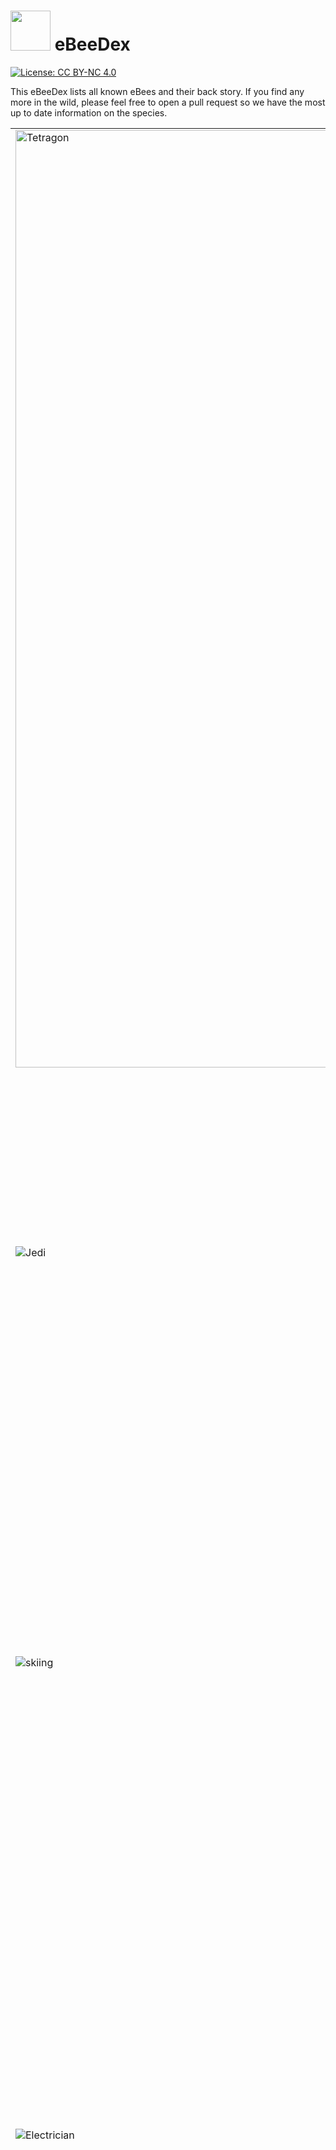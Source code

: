 # <img src="images/ebeeball.png" width="64"> eBeeDex

[![License: CC BY-NC 4.0](https://img.shields.io/badge/License-CC_BY--NC_4.0-lightgrey.svg)](LICENSE)

This eBeeDex lists all known eBees and their back story. If you find any more in the wild, please feel free to open a pull request so we have the most up to date information on the species.

<table>
  <tr>
    <td> <img src="images/tetragon-bee.png" alt="Tetragon" width="1500">
    </td>
    <td><a href="#Tetragon_eBee" id="Tetragon_eBee">#1: Tetragon eBee</a>
      <br>
      <br>
      Tetragon eBee is from the genus Tetragonula which is a kind of stingless bee. Tetragonula protect their hive in a collective effort, but without a stinger, Tetragon eBee took up his sword and shield. He spends his days observing the kernel and defending it from malicious actors.
    </td>
  </tr>
  <tr>
    <td> <img src="images/jedi-bee.png" alt="Jedi">
    </td>
    <td><a href="#Jedi_eBee_Obee-Wan_Kenobee" id="Jedi_eBee_Obee-Wan_Kenobee">#2: Jedi eBee (Obee-Wan Kenobee)</a>
      <br>
      <br>
      Obee-Wan Kenobee ranges across the galaxy defending colonies from moths, birds, ants, mites, mice, bears, and other malicious actors. Obee-Wan uses the Force to sense things happening in the kernel and his lightsaber for aggressive negotiations when a process gets out of line. Obee-Wan also taught Tetragon eBee everything he knows.
    </td>
  </tr>
  <tr>
    <td> <img src="images/skiing-bee.png" alt="skiing">
    </td>
    <td><a href="#Skiing_eBee" id="Skiing_eBee">#3: Skiing eBee</a>
      <br>
      <br>
      While many bees hibernate for winter, Skiing eBee loves to go where no bee has gone before. Growing up in the verdant vallies of Diavolezza, she always wondered what the Swiss people did when she was sleeping. Curiosity eventually got the better of Skiing eBee and she awoke to find a white winter wonderland. She strapped on a pair of skis and quickly progressed from the bunny hill to double blacks and hasn't looked back since.
    </td>
  </tr>
  <tr>
    <td> <img src="images/electrician-bee.png" alt="Electrician">
    </td>
    <td><a href="#Electrician_eBee" id="Electrician_eBee">#4: Electrician eBee</a>
      <br>
      <br>
      Pulses and signals are the daily lot for Electrician eBee. There's no wire, no circuit that she cannot tame. Of course, it helps when you're a creature sensitive to electromagnetic fields. Electrician eBee does her best to connect all parts of complex systems and makes it all work flawlessly. She won't hesitate to hook eBPF programs to electrical sockets if she has to. Or to report any misbehaving frequency... Wait! Could Electrician eBee be an undercover Secret Agent from the Hive?
    </td>
  </tr>
  <tr>
    <td> <img src="images/security-bee.png" alt="Security">
    </td>
    <td><a href="#Security_eBee" id="Security_eBee">#5: Security eBee</a>
      <br>
      <br>
      Security eBee is committed to ensure the well-being of all his community. He brings law, order, but also assistance and kindness to every bee in the Hive. He's often seen hard at work with his “STOP” sign, monitoring the traffic between honeycombs. Security eBee will sometimes be involved in investigations, but will defer complex cases to his friend, Detective eBee.
    </td>
  </tr>
  <tr>
    <td> <img src="images/detective-bee.png" alt="Detective">
    </td>
    <td><a href="#Detective_eBee" id="Detective_eBee">#6: Detective eBee</a>
      <br>
      <br>
      Another mystery to solve? This is a job for Detective eBee! He has an eye for details, and always keeps it open. Ever since his honey jar was stolen as a child, he's been tracking (and catching!) offenders. There's no bug better at finding clues, be it on the crime scene or deep in flow logs. One day he'll have Badger O'Flake, his sworn enemy, locked up for good. Will he need his all-powerful eBPF tools for that? Elementary, my dear eBee!
    </td>
  </tr>
  <tr>
    <td> <img src="images/beekeeper-bee.png" alt="Beekeeper">
    </td>
    <td><a href="#Beekeeper_eBee" id="Beekeeper_eBee">#7: Beekeeper eBee</a>
      <br>
      <br>
      Beekeeper eBee enjoys her life! She loves going outdoors for hiking, cycling, climbing, or staying comfortably home with a book and a warm cup of tea. Alas, this leaves her little time to gather pollen. But she gets help from her cousins, smaller honeybees, of whom she loves taking care. Ensuring every worker in the hive is healthy and happy brings her joy... And honey!
    </td>
  </tr>
  <tr>
    <td> <img src="images/astronaut-bee.png" alt="Astronaut">
    </td>
    <td><a href="#Astronaut_eBee" id="Astronaut_eBee">#8: Astronaut eBee</a>
      <br>
      <br>
      The Astronaut eBee was chosen among her hive for her deep technical skills, her precision at piloting, and her thirst for adventure. She travels through space to establish relationships with other intelligent species, promoting peaceful and mutually beneficial cooperation. She loves meeting youngsters and encourages them into becoming astronauts.
    </td>
  </tr>
  <tr>
    <td> <img src="images/webinar-bee.png" alt="Webinar">
    </td>
    <td><a href="#Webinar_eBee" id="Webinar_eBee">#9: Webinar eBee</a>
      <br>
      <br>
      Keeping up on the latest buzz in the community is no problem for Webinar eBee. Whether it be learning about faster networking, deeper observabiliy, or new security systems to keep honey safe from bears, there is always a new webinar to catch. It's not all just binging content though, Webinar eBee has been known to create some amazing Star Wars themed demos to inspire the next generation of eBees.
    </td>
  </tr>
  <tr>
    <td> <img src="images/teacher-bee.png" alt="Teacher">
    </td>
    <td><a href="#Teacher_eBee" id="Teacher_eBee">#10: Teacher eBee</a>
      <br>
      <br>
      eBPF is a rapidly developing technology and there is so much to learn! Never fear, Teacher eBee is here to help. From documentation to tutorials and labs, Teacher eBee is always coming out with new ways to educate and entertain the hive. NewBee eBee is often close to Teacher eBee to cross pollinate some learnings, but Teacher eBee is also known to create courses where even Daniel and Alexei can learn things.
    </td>
  </tr>
  <tr>
    <td> <img src="images/travel-bee.png" alt="Travel">
    </td>
    <td><a href="#Travel_eBee" id="Travel_eBee">#11: Travel eBee</a>
      <br>
      <br>
      Bees usually stick close to their hive, but after seeing all of the possibiles eBPF unlocks for the kernel, Travel eBee knew there was so much more to experience in the world. Working in open source, Travel eBee has also made friends all around the world and is always up for a chance to meet them in person for a beer or some nectar. Travel eBee has been to six continents so far and is just waiting for the invite from Tux to visit the seventh.
    </td>
  </tr>
  <tr>
    <td> <img src="images/santa-bee.png" alt="Santa">
    </td>
    <td><a href="#Santa_eBee" id="Santa_eBee">#12: Santa eBee</a>
      <br>
      <br>
      Originally from the southern hemisphere, Santa eBee enjoys frolicking through the summer flower meadows during the Christmas holiday season and giving small gifts to the rest of the hive to mark the festive holiday season at the end of the calendar year. While the northern bees are hunkered down for winter, Santa eBee meets with them virtually to give them a reminder of the summer days ahead.
    </td>
  </tr>
  <tr>
    <td> <img src="images/kind-bee.png" alt="Kind">
    </td>
    <td><a href="#Kind_eBee" id="Kind_eBee">#13: Kind eBee</a>
      <br>
      <br>
      Every bee working in the hive needs to be reminded sometimes to take time for themselves. Kind eBee is there to support the other bees in the hive by watching out for their emotional and mental well-being. She likes helping the rest of the hive find the right work-life balance and healthy life habits. She's also happy to provide a caring hug when its needed.
    </td>
  </tr>
  <tr>
    <td> <img src="images/public-speaking-bee.png" alt="Public Speaker">
    </td>
    <td><a href="#Public_Speaker_eBee" id="Public_Speaker_eBee">#14: Public Speaker eBee</a>
      <br>
      <br>
      The Public Speaker eBee loves to answer questions from the community. Whether it's in an AMA session, or quick Q&A after a conference talk, Public Speaker eBee enjoys a good thought-provoking question about eBPF-based projects. Public Speaker eBee is always eager to lend their microphone and help others be heard in the discussion.
    </td>
  </tr>
  <tr>
    <td> <img src="images/excel-bee.png" alt="excelBPF™">
    </td>
    <td><a href="#excelBPF_eBee" id="excelBPF_eBee">#15: excelBPF™ eBee</a>
      <br>
      <br>
      excelBPF™ eBee is a technology futurist, expert Excel user, and a bit of a practical joker who plays light-hearted <a href="https://ebpf.io/blog/launching-excel-bpf">April Fool's Day jokes</a> on people.  She's super excited about the promise of <a href="https://github.com/microsoft/ebpf-for-windows">eBPF for Windows</a> and wants to help the community think about what an eBPF empowered Windows experience would look like. Having fun by playing a joke with her Excel VBA skills is also in the books.
    </td>
  </tr>
  <tr>
    <td> <img src="images/celebration-bee.png" alt="Celebration">
    </td>
    <td><a href="#Celebration_eBee" id="Celebration_eBee">#16: Celebration eBee</a>
      <br>
      <br>
      Celebration eBee loves a good party! Whether it's birthdays, graduations, anniversaries, or a software release,  Celebration eBee is ready to celebrate each and every accomplishment and milestone happening in the hive.
    </td>
  </tr>
  <tr>
    <td> <img src="images/easter-egg-bee.png" alt="Easter Egg">
    </td>
    <td><a href="#Easter_Egg_eBee" id="Easter_Egg_eBee">#17: Easter Egg eBee</a>
      <br>
      <br>
      Easter Egg Ebee loves puzzles and hiding things.  She'll loves leaving little clues inside some of the instructional labs and other learning materials, clues to help solve cute puzzles she's come up with. Or sometimes she just leaves cute little easter eggs she'll hope you find just to make you smile.
    </td>
  </tr>
  <tr>
    <td> <img src="images/8bit-ctf-bee.png" alt="8-bit CTF">
    </td>
    <td><a href="#8-bit_CTF_eBee" id="8-bit_CTF_eBee">#18: 8-bit CTF eBee</a>
      <br>
      <br>
      We all love a good game of Capture the Flag, and 8-bit CTF eBee is no exception. 8-bit CTF eBee loves learning new technical tricks by watching how other people solve the same challenge. She also loves giving people hints when they get stuck, because what she loves best of all is watching people stretch themselves to achieve a new goal. You can find 8-bit CTF eBee hanging out with Congratulations eBee, they're best buds.
    </td>
  </tr>
  <tr>
    <td> <img src="images/new-bee.png" alt="new bee">
    </td>
    <td><a href="#NewBee_eBee" id="NewBee_eBee">#19: NewBee eBee</a>
      <br>
      <br>
      Everyone please give a warm welcome to newBee eBee.  NewBee is new to the community and the number of questions they have is only surpassed by their enthusiasm to learn. NewBee hasn't quite figured out what role they want to play in the Hive yet, so they'll be buzzing around the different teams meeting the other bees and learning from them.
    </td>
  </tr>
  <tr>
    <td> <img src="images/dei-force-bee.png" alt="DEI Force eBee">
    </td>
    <td><a href="#DEI_Force_eBee" id="DEI_Force_eBee">#20: DEI Force eBee</a>
      <br>
      <br>
      As a youngling, this eBee quickly realised he had something different from the others. It troubled him deeply as he grew up. But he held on and grew excellent at gymnastics. Attending a competition one day, he had a sudden revelation: he noticed that winners in every inter-hive competition - sports, engineering, space exploration challenges, and more - were always coming from hives or teams with the most diversity. His difference was a chance, after all! With the assistance of Jedi eBee, he turned his physical abilities towards fencing, to fight oppressors and become a champion of Diversity, Equity, and Inclusion, a spark of light and hope for minorities and unique individuals. At last, DEI Force eBee became a trustful member of the Jedi... and even started to fight to reduce the inequities inside of the Order!
    </td>
  </tr>
  <tr>
    <td> <img src="images/caribbean-bee.png" alt="Caribbean bee">
    </td>
    <td><a href="#Caribbean_eBee" id="Caribbean_eBee">#21: Caribbean eBee</a>
      <br>
      <br>
      What do you need a backstory for when you're resting on a hamoc under a gentle breeze, on the warm and sunny beaches of a Caribbean island? There's no place like the seashore to meet with friends and discuss new networking designs (Oh wait, I'm hearing that Skiing eBee disagrees with this statement). Caribbean eBee invites you for some fun and relaxation. Take a seat next to her. Sip your honey-rum-coconut juice. Listen to the lulling sound of the waves. Enjoy.
    </td>
    <tr>
      <td> <img src="images/holiday-bee.png" alt="Holiday bee">
      </td>
      <td><a href="#Holiday_eBee" id="Holiday_eBee">#22: Holiday eBee</a>
        <br>
        <br>
        The holidays are a time to come together and celebrate everything that has happened in the last year and Holiday eBee takes this task seriously. From decking the halls to exchanging red envelopes to cooking Latkes, no detail is left unnoticed by Holiday eBee when it comes to making traditions come alive. Holiday eBee is from northern latitudes so really enjoys hanging out with Skiing eBee around the holidays too.
      </td>
    </tr>
    <tr>
      <td> <img src="images/audit-bee.png" alt="audit bee">
      </td>
      <td><a href="#Audit_eBee" id="Audit_eBee">#23: Audit eBee</a>
        <br>
        <br>
        The hive is always a-buzz with activity, but not all of is always good. Audit eBee is behind the scenes checking to be sure everything is in working order - is that pollen packet going to the right address, should that bee be able to access that honeycomb, and most importantly is there enough honey for the Queen Bee. While not the most visible job, Audit eBee loves ensuring that the hive stays safe and efficient so that others can enjoy the honey of their labor.
      </td>
    </tr>
    <tr>
      <td> <img src="images/bounty-hunter-bee.png" alt="Bounty Hunter">
      </td>
      <td><a href="#Bounty_Hunter_eBee" id="Bounty_Hunter_eBee">#24: Bounty Hunter eBee</a>
        <br>
        <br>
        Another former student from Jedi eBee, Bounty Hunter eBee didn't feel like embracing the Code, and preferred to put on his robust Honeysteel armor and his full-featured pack to look for relentless action. He remains a very close friend to Tetragon eBee. What the latter does for justice, the former tends to do for credits, but they often join forces on delicate missions. Together they signal the end of the party to the most villainous processes, flood packets, or other creatures from the Outer Rim. Between two commissions, Bounty Hunter eBee loves visiting baby eBees at the orphanage where he grew up. He tells stories and helps the younglings as much as he can. This is the way!
      </td>
    </tr>
    <tr>
      <td> <img src="images/summer-school-bee.png" alt="Summer School">
      </td>
      <td><a href="#Summer_School_eBee" id="Summer_School_eBee">#25: Summer School eBee</a>
        <br>
        <br>
        Caribbean eBee may already be at the beach for summer holiday, but Summer School eBee is heads down learning about the latest developments in cloud native. In such a quickly developing field as eBPF, there is never enough time to keep up with everything happening and summer school can be a great refresher. With all of the new projects, use cases, and features that Summer School eBee learns from Teacher eBee during the break, you'll be sure to see them answering a lot of NewBee's questions in the fall.
      </td>
    </tr>
    <tr>
      <td> <img src="images/bulldozer-bee.png" alt="Bulldozer">
      </td>
      <td><a href="#Bulldozer_eBee" id="Bulldozer_eBee">#26: Bulldozer eBee</a>
        <br>
        <br>
        Infrastructure is a constant work in progress. There is always something that needs to be built, replaced, upgraded, or renewed. Luckily, Bulldozer eBee is on the job. You'll often see him out in the field digging trenches for fiber or laying the groundwork for a new Internet exchange point. Once he is finished, Electrician eBee is often right behind him to start up the real wiring. There is also a persistent rumour circulating in the hive that Bulldozer eBee occasionally digs caches to store emergency honey supplies.
      </td>
    </tr>
    <tr>
      <td> <img src="images/reading-bee.png" alt="Reading">
      </td>
      <td><a href="#Reading_eBee" id="Reading_eBee">#27: Reading eBee</a>
        <br>
        <br>
        With her head always in a book, Reading eBee seems to be lost in the clouds. Being distracted from the buzzing of daily life doesn't mean she isn't smart, if fact Reading eBee is a well of knowledge. From being able to quote passages from Liz Rice's latest book to knowing all of the top 20 use cases for Cilium, Reading eBee can provide information sweeter than honey. Don't give her an ebook though, she loves the sensory experience of cracking open a freshly printed book or smelling the decades of dust from books hidden away on the top shelf.
      </td>
    </tr>
    <tr>
      <td> <img src="images/hiking-bee.png" alt="Hiking">
      </td>
      <td><a href="#Hiking_eBee" id="Hiking_eBee">#28: Hiking eBee</a>
        <br>
        <br>
        Armed with a backpack filled with snacks and a sense of adventure, Hiking eBee is always on the lookout for peak experiences. This eBee is no stranger to challenges. They carefully navigate rocky paths, leap across babbling streams, and scale steep cliffs, always driven by an unwavering appreciation for the outdoors. Along the way, they encounter fellow creatures of the mountain, from deer grazing to inquisitive squirrels, forging connections and cherishing the natural world. As they navigate challenging paths and form bonds with the mountain's residents, they find kindred spirits among their fellow eBees, like the tech-savvy Electrician eBee, who illuminates their night hikes with electric lanterns.
      </td>
    </tr>
    <tr>
      <td> <img src="images/guardian-bee.png" alt="Guardian">
      </td>
      <td><a href="#Guardian_eBee" id="Guardian_eBee">#29: Guardian eBee</a>
        <br>
        <br>
        With a keen sense of duty, Guardian eBee is always on alert, tirelessly monitoring the hive for any signs of trouble or intrusion. They are no stranger to challenges, navigating the intricate network of honeycombs, ensuring that every nook and cranny is secure. Guardian eBee draws inspiration from Detective eBee's eye for detail, Security eBee's dedication to maintaining order, and Jedi eBee's wisdom in the ways of defense and protection. As they tirelessly safeguard the hive, they find strength and camaraderie in their fellow eBees, making every day a new opportunity to protect and serve.
      </td>
    </tr>
    <tr>
      <td> <img src="images/graduation-bee.png" alt="Graduation Bee" width="1500">
      </td>
      <td><a href="#Graduation_eBee" id="Graduation_eBee">#30: Graduation eBee</a>
        <br>
        <br>
        In the bustling world of Kubernetes, there fluttered a diligent eBee named Graduation. With a keen sense of connectivity and a deep understanding of eBPF magic, Graduation eBee set out to interweave the vast network of Kubernetes clusters. His journey began as a simple CNI craftsman, but with unwavering dedication, he evolved into a master of networking, security, and observability. On a memorable day in October 2023, the Cloud Native Computing Foundation recognized his remarkable transformation, celebrating his graduation with grand festivity.
      </td>
    </tr>
    <tr>
      <td> <img src="images/sledding-bee.png" alt="Sledding eBee">
      </td>
      <td><a href="#Sledding_eBee" id="Sledding_eBee">#31: Sledding eBee</a>
        <br>
        <br>
        Winter is here, and a thrill and adventure-seeking eBee, Sledding eBee, isn't shy about being outdoors. She packs her winter gear, not forgetting the sled, and off she goes. She sees the sled as more than just a tool for downhill thrills—it's a means to foster camaraderie in her community. Sledding eBee shares the season with her favorite buddies, Holiday eBee and Skiing eBee. Winter for Sledding eBee is a canvas of laughter, friendship, and heartwarming moments, all accompanied by the joy of a simple cup of hot chocolate.
      </td>
    </tr>
    <tr>
      <td> <img src="images/router-bee.png" alt="Router eBee">
      </td>
      <td><a href="#Router_eBee" id="Router_eBee">#32: Router eBee</a>
        <br>
        <br>
        Router eBee is the master navigator of the digital realm. Always equipped with his routing tables and IP addresses, he thrives in environments where connections are key. Every packet of data is a little traveler, and it's his mission to guide them safely to their destination, whether within a single cluster or across vast, interconnected networks or worlds. With his sharp instincts, Router eBee ensures that no path is ever too complex because it’s not just about the destination—it’s about finding the best path and creating harmony in the constant flow of data. Wherever there’s a need for smart routing and reliable connections, Router eBee is always there, weaving networks together with precision and grace.
      </td>
    </tr>
    <tr>
      <td> <img src="images/multi-network-bee.png" alt="Multi-Network eBee">
      </td>
      <td><a href="#Multi-Network_eBee" id="Multi-Network_eBee">#33: Multi-Network eBee</a>
        <br>
        <br>
        Always up for a new technical adventure, Multi-Network eBee jumps from one network to another with ease, handling multiple clusters and service meshes like second nature. She doesn’t just see multi-networking as a job—it’s her way of creating seamless connections across complex infrastructures. Whether she's linking isolated zones or bridging hybrid clouds, Multi-Network eBee is always in the thick of it. For Multi-Network eBee, it’s not just about managing traffic—it’s about building a more connected world, one more network at a time.
      </td>
    </tr>
    <tr>
      <td> <img src="images/vr-bee.png" alt="VR eBee" width="1500">
      </td>
      <td><a href="#VR_eBee" id="VR_eBee">#34: VR eBee</a>
        <br>
        <br>
        VR eBee is at home in the virtual world of Kubernetes clusters and cloud native infrastructure. Navigating between pods, services, and nodes, she brings a new dimension to cluster management by visualizing the network and interconnections in 3D space. Whether it’s monitoring traffic flows, troubleshooting networks, or finding malicious actors in the honey pot, VR eBee transforms complex cloud-native environments into interactive, immersive experiences. Her favorite part of Cilium is Hubble because managing Kubernetes isn’t just about code—it's about seeing the entire system in real-time and using that information to optimize it.
      </td>
    </tr>
    <tr>
      <td> <img src="images/lego-bee.png" alt="Lego eBee" width="1500">
      </td>
      <td><a href="#Lego_eBee" id="Lego_eBee">#35: Lego eBee</a>
        <br>
        <br>
        Lego eBee loves piecing together complex cloud native environments. With a knack for modular design, building secure, scalable systems is as easy as snapping bricks together. Whether configuring network policies or fortifying security layers, Lego eBee ensures everything locks into place seamlessly to create resilient cloud infrastructures that adapt and grow to users demands. For Lego eBee, building isn’t just about putting parts together—it’s about crafting secure, dynamic systems where every piece plays a vital role.
      </td>
    </tr>
    <tr>
      <td> <img src="images/wizard-bee.png" alt="Wizard eBee" width="1500">
      </td>
      <td><a href="#Wizard_eBee" id="Wizard_eBee">#36: Wizard eBee</a>
        <br>
        <br>
        Wizard eBee wields the mystical powers of eBPF in the Kubernetes universe. To many, eBPF seems like magic—transforming complex network, security, and observability tasks into effortless feats. With his enchanted toolkit, Wizard eBee uses eBPF to cast powerful spells that teleport packets, lock away cluster secretes, and illuminate what couldn't be seen before. For Wizard eBee, eBPF isn’t just a tool; it’s the magic that makes Kubernetes clusters run smoothly and securely, revealing insights and capabilities that seem almost supernatural.
      </td>
    </tr>
    <tr>
      <td> <img src="images/eBee-Rocket.png" alt="Rocket eBee">
      </td>
      <td><a href="#Rocket_eBee" id="Rocket_eBee">#37: Rocket eBee</a>
        <br>
        <br>
        When eBee needs to reach new heights in network security and performance, there's no better way than to hop on a rocket! With Isovalent's advanced capabilities fueling the mission, eBee is off to accelerate the transformation of cloud native networking. This isn’t just any rocket ride — it's a journey powered by the innovation of eBPF, soaring to the stars to bring the power of Cilium to the forefront of the cloud native ecosystem. Hold on tight, eBee, it’s going to be a thrilling ride!
      </td>
    </tr>
    <tr>
     <td> <img src="images/baseball-bee.png" alt="Baseball eBee"> </td>
     <td><a href="#Baseball eBee" id="Baseball eBee">#38: Baseball eBee</a>
       <br />
       <br />
         Batter up! Baseball eBee brings the precision of observability and the strategy of security onto the field. With a cap proudly displaying the eBPF bee, Baseball eBee keeps their eye on the kernel like it’s the strike zone. Their teamwork is legendary—always ready to field any packet, hit home with perfect policies, and slide into the right namespace just in time. Whether it’s spring training or a World Series of eBPF deployments, Baseball eBee plays hard, plays fair, and always plays for the Hive.
     </td>
    </tr>
    <tr>
     <td> <img src="images/7-of-bee.png" alt="Seven of eBee"> </td>
     <td><a href="#Seven of eBee" id="Seven of eBee">#39: Seven of eBee</a>
       <br />
       <br />
         Resistance was once futile, but not for Seven of eBee. Formerly part of a collective hive mind, Seven of eBee began to question the deterministic logic of the swarm. After discovering the power of individual insight—and a kernel's hidden potential—they disconnected and joined the Federation of Free eBees. Though they still bear visible traces of their cybernetic past, Seven of eBee is now a master of adaptive security and system optimization. Their mind bridges the precision of machines with the empathy of the Hive, helping others upgrade without being assimilated.
     </td>
    </tr>
    <tr>
     <td> <img src="images/basketball-bee.png" alt="Basketball eBee"> </td>
     <td><a href="#Basketball eBee" id="Basketball eBee">#40: Basketball eBee</a>
       <br />
       <br />
         On and off the court, Basketball eBee brings the hustle. With lightning-fast wings and laser focus, this eBee dribbles through the chaos of modern cloud-native systems like a pro. Whether it’s executing full-court observability or dunking on insecure workloads, Basketball eBee is all about teamwork and timing. Sporting jersey number 3 (for the 3 pillars of observability, perhaps?), Basketball eBee brings high energy, discipline, and the occasional buzzer-beater to keep the Hive ahead of the game.
     </td>
    </tr>
    <tr>
     <td> <img src="images/aviator-bee.png" alt="Aviator eBee"> </td>
     <td><a href="#Aviator eBee" id="Aviator eBee">#41: Aviator eBee</a>
       <br />
       <br />
         Soaring through the clouds and diving into data, Aviator eBee is always ready for the next mission. Donning vintage aviator goggles and a leather flight jacket, Aviator eBee brings old-school courage to modern cloud-native skies. She helps navigate complex systems, charting the optimal flight path from ingress to egress. With a model biplane in her wing, she reminds every young eBee that even the loftiest ideas can take off with the right lift and thrust. Co-pilots include Travel eBee and Astronaut eBee—after all, flight is in their wings.
     </td>
    </tr>
    <tr>
      <td> <img src="images/distinguished-bee.png" alt="Distinguished eBee">
      </td>
      <td><a href="#Distinguished_eBee" id="Distinguished_eBee">#42: Distinguished eBee</a>
        <br>
        <br>
        Spotted frequenting afternoon tea and solving mysteries with unparalleled poise, Distinguished eBee brings a touch of class to the hive. With a fine tweed suit, trusty cane, and a steaming cup of Earl Grey always in hand, this eBee embodies refinement, wit, and the spirit of a true gentlebee. Mind the moustache — it's been known to twirl when a clever idea strikes.
      </td>
    </tr>
</table>

We hope you enjoy the eBeeDex! As you can see from the LICENSE file, you're welcome to use these eBees for non-commercial purposes. Please make sure you give attribution to Isovalent, linking either to [this repo](https://github.com/isovalent/ebeedex) or to [isovalent.com](isovalent.com).
